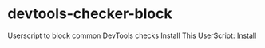 # devtools-checker-block
Userscript to block common DevTools checks
Install This UserScript: [Install](https://github.com/kapifrost/devtools-checker-block/raw/main/Devtools%20Checker%20Block.user.js)

